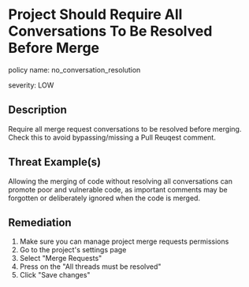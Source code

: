 # Project Should Require All Conversations To Be Resolved Before Merge

policy name: no_conversation_resolution

severity: LOW

## Description

Require all merge request conversations to be resolved before merging. Check
this to avoid bypassing/missing a Pull Reuqest comment.

## Threat Example(s)

Allowing the merging of code without resolving all conversations can promote
poor and vulnerable code, as important comments may be forgotten or deliberately
ignored when the code is merged.

## Remediation

1. Make sure you can manage project merge requests permissions
2. Go to the project's settings page
3. Select "Merge Requests"
4. Press on the "All threads must be resolved"
5. Click "Save changes"
